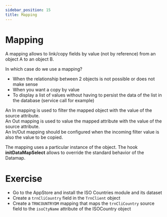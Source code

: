 ```yaml
---
sidebar_position: 15
title: Mapping
---
```


Mapping
====================

A mapping allows to link/copy fields by value (not by reference) from an object A to an object B. 


In which case do we use a mapping?
- When the relationship between 2 objects is not possible or does not make sense
- When you want a copy by value
- To display a list of values without having to persist the data of the list in the database (service call for example)

An In mapping is used to filter the mapped object with the value of the source attribute.  
An Out mapping is used to value the mapped attribute with the value of the source attribute.  
An In/Out mapping should be configured when the incoming filter value is also the value to be copied.  

The mapping uses a particular instance of the object.
The hook **initDataMapSelect** allows to override the standard behavior of the Datamap.


Exercise
====================

- Go to the AppStore and install the ISO Countries module and its dataset
- Create a `trnCliCountry` field in the `TrnClient` object
- Create a `TRNCOUNTRYDM` mapping that maps the `trnCliCountry` source field to the `isoCtyName` attribute of the ISOCountry object  